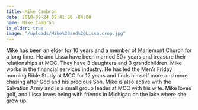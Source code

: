 ```yaml
---
title: Mike Cambron
date: 2018-09-24 09:41:00 -04:00
name: Mike Cambron
is_elder: true
image: "/uploads/Mike%20and%20Lissa.crop.jpg"
---
```


Mike has been an elder for 10 years and a member of Mariemont Church for a long time. He and Lissa have been married 50+ years and treasure their relationships at MCC. They have 3 daughters and 3 grandchildren. Mike works in the financial services industry. He has led the Men’s Friday morning Bible Study at MCC for 12 years  and finds himself more and more chasing after God and his precious Son. Mike is also active with the Salvation Army and is a small group leader at MCC with his wife. Mike loves golf, and Lissa loves being with friends in Michigan on the lake where she grew up.
